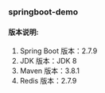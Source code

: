### springboot-demo

#### 版本说明:

1. Spring Boot 版本：2.7.9
2. JDK 版本：JDK 8
3. Maven 版本：3.8.1
4. Redis 版本：2.7.9